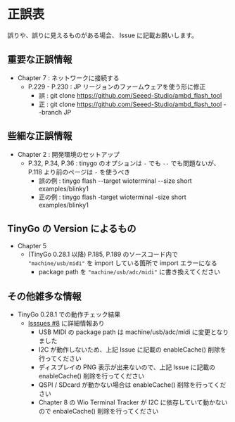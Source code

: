 # 正誤表

誤りや、誤りに見えるものがある場合、 Issue に記載お願いします。

## 重要な正誤情報

- Chapter 7 : ネットワークに接続する
  - P.229 - P.230 : JP リージョンのファームウェアを使う形に修正
    - 誤 : git clone https://github.com/Seeed-Studio/ambd_flash_tool
    - 正 : git clone https://github.com/Seeed-Studio/ambd_flash_tool --branch JP

## 些細な正誤情報

- Chapter 2 : 開発環境のセットアップ
  - P.32, P.34, P.36 : tinygo のオプションは `-` でも `--` でも問題ないが、 P.118 より前のページは `-` を使うべき
    - 誤の例 : tinygo flash --target wioterminal --size short examples/blinky1
    - 正の例 : tinygo flash -target wioterminal -size short examples/blinky1

## TinyGo の Version によるもの

- Chapter 5
  - (TinyGo 0.28.1 以降) P.185, P.189 のソースコード内で `"machine/usb/midi"` を import している箇所で import エラーになる
    - package path を `"machine/usb/adc/midi"` に書き換えてください

## その他雑多な情報

- TinyGo 0.28.1 での動作チェック結果
  - [Isssues #8](https://github.com/sago35/tinygobook/issues/8) に詳細情報あり
    - USB MIDI の package path は machine/usb/adc/midi に変更となりました
    - I2C が動作しないため、上記 Issue に記載の enableCache() 削除を行ってください
    - ディスプレイの PNG 表示が出来ないので、上記 Issue に記載の enableCache() 削除を行ってください
    - QSPI / SDcard が動かない場合は enableCache() 削除を行ってください
    - Chapter 8 の Wio Terminal Tracker が I2C に依存していて動かないので enbaleCache() 削除を行ってください
